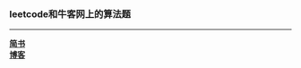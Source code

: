 ### leetcode和牛客网上的算法题  
***
**[简书](http://www.jianshu.com/u/d44421575f1c)**  
**[博客](http://139.129.236.10:8090/NewBlog/Home.jsp)**
